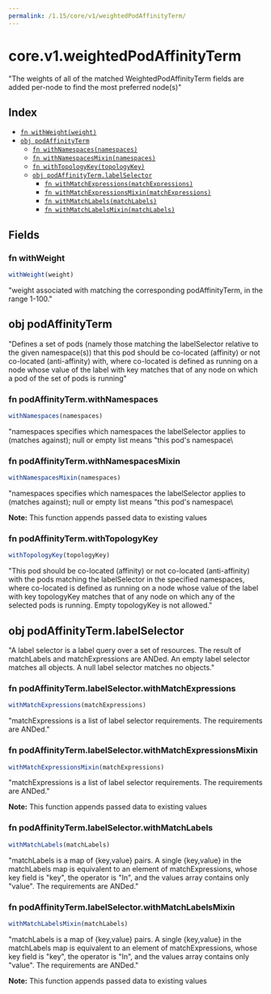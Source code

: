 ```yaml
---
permalink: /1.15/core/v1/weightedPodAffinityTerm/
---
```


# core.v1.weightedPodAffinityTerm

"The weights of all of the matched WeightedPodAffinityTerm fields are added per-node to find the most preferred node(s)"

## Index

* [`fn withWeight(weight)`](#fn-withweight)
* [`obj podAffinityTerm`](#obj-podaffinityterm)
  * [`fn withNamespaces(namespaces)`](#fn-podaffinitytermwithnamespaces)
  * [`fn withNamespacesMixin(namespaces)`](#fn-podaffinitytermwithnamespacesmixin)
  * [`fn withTopologyKey(topologyKey)`](#fn-podaffinitytermwithtopologykey)
  * [`obj podAffinityTerm.labelSelector`](#obj-podaffinitytermlabelselector)
    * [`fn withMatchExpressions(matchExpressions)`](#fn-podaffinitytermlabelselectorwithmatchexpressions)
    * [`fn withMatchExpressionsMixin(matchExpressions)`](#fn-podaffinitytermlabelselectorwithmatchexpressionsmixin)
    * [`fn withMatchLabels(matchLabels)`](#fn-podaffinitytermlabelselectorwithmatchlabels)
    * [`fn withMatchLabelsMixin(matchLabels)`](#fn-podaffinitytermlabelselectorwithmatchlabelsmixin)

## Fields

### fn withWeight

```ts
withWeight(weight)
```

"weight associated with matching the corresponding podAffinityTerm, in the range 1-100."

## obj podAffinityTerm

"Defines a set of pods (namely those matching the labelSelector relative to the given namespace(s)) that this pod should be co-located (affinity) or not co-located (anti-affinity) with, where co-located is defined as running on a node whose value of the label with key <topologyKey> matches that of any node on which a pod of the set of pods is running"

### fn podAffinityTerm.withNamespaces

```ts
withNamespaces(namespaces)
```

"namespaces specifies which namespaces the labelSelector applies to (matches against); null or empty list means \"this pod's namespace\

### fn podAffinityTerm.withNamespacesMixin

```ts
withNamespacesMixin(namespaces)
```

"namespaces specifies which namespaces the labelSelector applies to (matches against); null or empty list means \"this pod's namespace\

**Note:** This function appends passed data to existing values

### fn podAffinityTerm.withTopologyKey

```ts
withTopologyKey(topologyKey)
```

"This pod should be co-located (affinity) or not co-located (anti-affinity) with the pods matching the labelSelector in the specified namespaces, where co-located is defined as running on a node whose value of the label with key topologyKey matches that of any node on which any of the selected pods is running. Empty topologyKey is not allowed."

## obj podAffinityTerm.labelSelector

"A label selector is a label query over a set of resources. The result of matchLabels and matchExpressions are ANDed. An empty label selector matches all objects. A null label selector matches no objects."

### fn podAffinityTerm.labelSelector.withMatchExpressions

```ts
withMatchExpressions(matchExpressions)
```

"matchExpressions is a list of label selector requirements. The requirements are ANDed."

### fn podAffinityTerm.labelSelector.withMatchExpressionsMixin

```ts
withMatchExpressionsMixin(matchExpressions)
```

"matchExpressions is a list of label selector requirements. The requirements are ANDed."

**Note:** This function appends passed data to existing values

### fn podAffinityTerm.labelSelector.withMatchLabels

```ts
withMatchLabels(matchLabels)
```

"matchLabels is a map of {key,value} pairs. A single {key,value} in the matchLabels map is equivalent to an element of matchExpressions, whose key field is \"key\", the operator is \"In\", and the values array contains only \"value\". The requirements are ANDed."

### fn podAffinityTerm.labelSelector.withMatchLabelsMixin

```ts
withMatchLabelsMixin(matchLabels)
```

"matchLabels is a map of {key,value} pairs. A single {key,value} in the matchLabels map is equivalent to an element of matchExpressions, whose key field is \"key\", the operator is \"In\", and the values array contains only \"value\". The requirements are ANDed."

**Note:** This function appends passed data to existing values